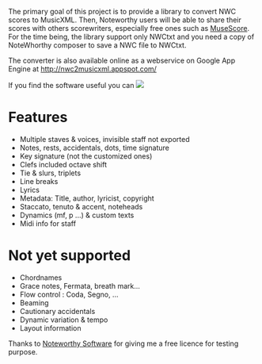 The primary goal of this project is to provide a library to convert NWC scores to MusicXML. Then, Noteworthy users will be able to share their scores with others scorewriters, especially free ones such as [MuseScore](http://musescore.org).
For the time being, the library support only NWCtxt and you need a copy of NoteWhorthy composer to save a NWC file to NWCtxt.

The converter is also available online as a webservice on Google App Engine at http://nwc2musicxml.appspot.com/

If you find the software useful you can [![](https://www.paypal.com/en_US/i/btn/btn_donate_SM.gif)](https://www.paypal.com/cgi-bin/webscr?cmd=_s-xclick&hosted_button_id=HRK8PBRFKUG36)

# Features #
  * Multiple staves & voices, invisible staff not exported
  * Notes, rests, accidentals, dots, time signature
  * Key signature (not the customized ones)
  * Clefs included octave shift
  * Tie & slurs, triplets
  * Line breaks
  * Lyrics
  * Metadata: Title, author, lyricist, copyright
  * Staccato, tenuto & accent, noteheads
  * Dynamics (mf, p ...) & custom texts
  * Midi info for staff

# Not yet supported #
  * Chordnames
  * Grace notes, Fermata, breath mark...
  * Flow control : Coda, Segno, ...
  * Beaming
  * Cautionary accidentals
  * Dynamic variation & tempo
  * Layout information

Thanks to [Noteworthy Software](http://www.noteworthysoftware.com) for giving me a free licence for testing purpose.